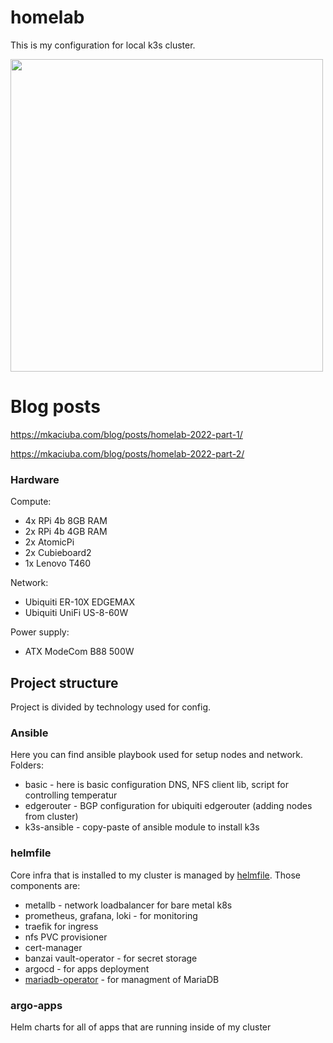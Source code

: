 # homelab

This is my configuration for local k3s cluster.



<img src="https://mort.mkaciuba.com/images/transform/ZmlsZXMvc291cmNlcy9ubm5fZWM5MzZmY2Q3ZC5qcGc/photo_admin_big.jpg" width="500px"/>

# Blog posts

https://mkaciuba.com/blog/posts/homelab-2022-part-1/ 

https://mkaciuba.com/blog/posts/homelab-2022-part-2/

### Hardware

Compute:

* 4x RPi 4b 8GB RAM
* 2x RPi 4b 4GB RAM
* 2x AtomicPi
* 2x Cubieboard2
* 1x Lenovo T460

Network:

* Ubiquiti ER-10X EDGEMAX
* Ubiquiti UniFi US-8-60W

Power supply:
* ATX ModeCom B88 500W


## Project structure

Project is divided by technology used for config.

### Ansible

Here you can find ansible playbook used for setup nodes and network. Folders:

* basic - here is basic configuration DNS, NFS client lib, script for controlling temperatur
* edgerouter - BGP configuration for ubiquiti edgerouter (adding nodes from cluster)
* k3s-ansible - copy-paste of ansible module to install k3s

### helmfile

Core infra that is installed to my cluster is managed by [helmfile](https://github.com/roboll/helmfile). Those components are:
- metallb - network loadbalancer for bare metal k8s
- prometheus, grafana, loki - for monitoring
- traefik for ingress
- nfs PVC provisioner
- cert-manager
- banzai vault-operator - for secret storage
- argocd - for apps deployment
- [mariadb-operator](https://github.com/aldor007/mariadb-operator) - for managment of MariaDB


### argo-apps

Helm charts for all of apps that are running inside of my cluster

